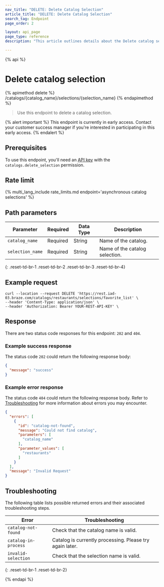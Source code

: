 ```yaml
---
nav_title: "DELETE: Delete Catalog Selection"
article_title: "DELETE: Delete Catalog Selection"
search_tag: Endpoint
page_order: 2

layout: api_page
page_type: reference
description: "This article outlines details about the Delete catalog selection Braze endpoint."

---
```

{% api %}
# Delete catalog selection
{% apimethod delete %}
/catalogs/{catalog_name}/selections/{selection_name}
{% endapimethod %}

> Use this endpoint to delete a catalog selection.

{% alert important %}
This endpoint is currently in early access. Contact your customer success manager if you're interested in participating in this early access.
{% endalert %}

## Prerequisites

To use this endpoint, you'll need an [API key]({{site.baseurl}}/api/basics#rest-api-key/) with the `catalogs.delete_selection` permission.

## Rate limit

{% multi_lang_include rate_limits.md endpoint='asynchronous catalog selections' %}

## Path parameters

| Parameter        | Required | Data Type | Description                    |
| ---------------- | -------- | --------- | ------------------------------ |
| `catalog_name`   | Required | String    | Name of the catalog.           |
| `selection_name` | Required | String    | Name of the catalog selection. |
{: .reset-td-br-1 .reset-td-br-2 .reset-td-br-3 .reset-td-br-4}

## Example request

```
curl --location --request DELETE 'https://rest.iad-03.braze.com/catalogs/restaurants/selections/favorite_list' \
--header 'Content-Type: application/json' \
--header 'Authorization: Bearer YOUR-REST-API-KEY' \
```

## Response

There are two status code responses for this endpoint: `202` and `404`.

### Example success response

The status code `202` could return the following response body:

```json
{
  "message": "success"
}
```

### Example error response

The status code `404` could return the following response body. Refer to [Troubleshooting](#troubleshooting) for more information about errors you may encounter.

```json
{
  "errors": [
    {
      "id": "catalog-not-found",
      "message": "Could not find catalog",
      "parameters": [
        "catalog_name"
      ],
      "parameter_values": [
        "restaurants"
      ]
    }
  ],
  "message": "Invalid Request"
}
```

## Troubleshooting 

The following table lists possible returned errors and their associated troubleshooting steps.

| Error                | Troubleshooting                                          |
| -------------------- | -------------------------------------------------------- |
| `catalog-not-found`  | Check that the catalog name is valid.                    |
| `catalog-in-process` | Catalog is currently processing. Please try again later. |
| `invalid-selection`  | Check that the selection name is valid.                  |
{: .reset-td-br-1 .reset-td-br-2}

{% endapi %}